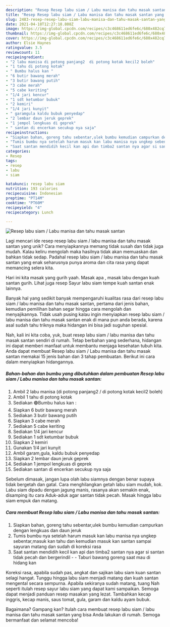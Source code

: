 ```yaml
---
description: "Resep Resep labu siam / Labu manisa dan tahu masak santan yang Menggugah Selera"
title: "Resep Resep labu siam / Labu manisa dan tahu masak santan yang Menggugah Selera"
slug: 2483-resep-resep-labu-siam-labu-manisa-dan-tahu-masak-santan-yang-menggugah-selera
date: 2021-04-18T12:27:18.808Z
image: https://img-global.cpcdn.com/recipes/c3c468611ed6fe6c/680x482cq70/resep-labu-siam-labu-manisa-dan-tahu-masak-santan-foto-resep-utama.jpg
thumbnail: https://img-global.cpcdn.com/recipes/c3c468611ed6fe6c/680x482cq70/resep-labu-siam-labu-manisa-dan-tahu-masak-santan-foto-resep-utama.jpg
cover: https://img-global.cpcdn.com/recipes/c3c468611ed6fe6c/680x482cq70/resep-labu-siam-labu-manisa-dan-tahu-masak-santan-foto-resep-utama.jpg
author: Elsie Haynes
ratingvalue: 3.5
reviewcount: 11
recipeingredient:
- "2 labu manisa di potong panjang2  di potong kotak kecil2 boleh"
- "1 tahu di potong kotak"
- " Bumbu halus kan "
- "6 butir bawang merah"
- "3 butir bawang putih"
- "3 cabe merah"
- "5 cabe keriting"
- "1/4 jari kencur"
- "1 sdt ketumbar bubuk"
- "2 kemiri"
- "1/4 jari kunyit"
- " garamgula kaldu bubuk penyedap"
- "2 lembar daun jeruk geprek"
- "1 jempol lengkuas di geprek"
- " santan di encerkan secukup nya saja"
recipeinstructions:
- "Siapkan bahan, goreng tahu sebentar,ulek bumbu kemudian campurkan dengan lengkuas dan daun jeruk"
- "Tumis bumbu nya setelah harum masuk kan labu manisa nya ungkep sebentar,masuk kan tahu dan kemudian masuk kan santan sampai sayuran matang dan sudah di koreksi rasa"
- "Saat santan mendidih kecil kan api dan timba2 santan nya agar si santan tidak pecah dan bergerindil   Taburi bawang goreng saat mau di hidang kan"
categories:
- Resep
tags:
- resep
- labu
- siam

katakunci: resep labu siam 
nutrition: 193 calories
recipecuisine: Indonesian
preptime: "PT14M"
cooktime: "PT60M"
recipeyield: "4"
recipecategory: Lunch

---
```



![Resep labu siam / Labu manisa dan tahu masak santan](https://img-global.cpcdn.com/recipes/c3c468611ed6fe6c/680x482cq70/resep-labu-siam-labu-manisa-dan-tahu-masak-santan-foto-resep-utama.jpg)

Lagi mencari ide resep resep labu siam / labu manisa dan tahu masak santan yang unik? Cara menyiapkannya memang tidak susah dan tidak juga mudah. Kalau keliru mengolah maka hasilnya tidak akan memuaskan dan bahkan tidak sedap. Padahal resep labu siam / labu manisa dan tahu masak santan yang enak seharusnya punya aroma dan cita rasa yang dapat memancing selera kita.

Hari ini kita masak yang gurih yaah. Masak apa , masak labu dengan kuah santan gurih. Lihat juga resep Sayur labu siam tempe kuah santan enak lainnya.

Banyak hal yang sedikit banyak mempengaruhi kualitas rasa dari resep labu siam / labu manisa dan tahu masak santan, pertama dari jenis bahan, kemudian pemilihan bahan segar hingga cara mengolah dan menyajikannya. Tidak usah pusing kalau ingin menyiapkan resep labu siam / labu manisa dan tahu masak santan enak di mana pun anda berada, karena asal sudah tahu triknya maka hidangan ini bisa jadi suguhan spesial.


Nah, kali ini kita coba, yuk, buat resep labu siam / labu manisa dan tahu masak santan sendiri di rumah. Tetap berbahan yang sederhana, hidangan ini dapat memberi manfaat untuk membantu menjaga kesehatan tubuh kita. Anda dapat membuat Resep labu siam / Labu manisa dan tahu masak santan memakai 15 jenis bahan dan 3 tahap pembuatan. Berikut ini cara dalam menyiapkan hidangannya.

<!--inarticleads1-->

##### Bahan-bahan dan bumbu yang dibutuhkan dalam pembuatan Resep labu siam / Labu manisa dan tahu masak santan:

1. Ambil 2 labu manisa (di potong panjang2 / di potong kotak kecil2 boleh)
1. Ambil 1 tahu di potong kotak
1. Sediakan  🟢Bumbu halus kan :
1. Siapkan 6 butir bawang merah
1. Sediakan 3 butir bawang putih
1. Siapkan 3 cabe merah
1. Sediakan 5 cabe keriting
1. Sediakan 1/4 jari kencur
1. Sediakan 1 sdt ketumbar bubuk
1. Siapkan 2 kemiri
1. Gunakan 1/4 jari kunyit
1. Ambil  garam,gula, kaldu bubuk penyedap
1. Siapkan 2 lembar daun jeruk geprek
1. Sediakan 1 jempol lengkuas di geprek
1. Sediakan  santan di encerkan secukup nya saja


Sebelum dimasak, jangan lupa olah labu siamnya dengan benar supaya tidak bergetah dan gatal. Cara menghilangkan getah labu siam mudah, kok. Labu siam dipadu dengan jagung manis, rasanya akan semakin enak, disamping itu cara Aduk-aduk agar santan tidak pecah. Masak hingga labu siam empuk dan matang. 

<!--inarticleads2-->

##### Cara membuat Resep labu siam / Labu manisa dan tahu masak santan:

1. Siapkan bahan, goreng tahu sebentar,ulek bumbu kemudian campurkan dengan lengkuas dan daun jeruk
1. Tumis bumbu nya setelah harum masuk kan labu manisa nya ungkep sebentar,masuk kan tahu dan kemudian masuk kan santan sampai sayuran matang dan sudah di koreksi rasa
1. Saat santan mendidih kecil kan api dan timba2 santan nya agar si santan tidak pecah dan bergerindil  -  - Taburi bawang goreng saat mau di hidang kan


Koreksi rasa, apabila sudah pas, angkat dan sajikan labu siam kuan santan selagi hangat. Tunggu hingga labu siam menjadi matang dan kuah santan mengental secara sempurna. Apabila sekiranya sudah matang, tuang Nah seperti itulah resep sayur labu siam yang dapat kami sampaikan. Semoga dapat menjadi panduan resep masakan yang lezat. Tambahkan kecap inggris, kecap manis, saus tomat, gula, garam dan kaldu ayam bubuk. 

Bagaimana? Gampang kan? Itulah cara membuat resep labu siam / labu manisa dan tahu masak santan yang bisa Anda lakukan di rumah. Semoga bermanfaat dan selamat mencoba!
